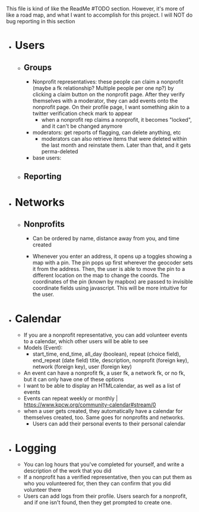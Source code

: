 This file is kind of like the ReadMe #TODO section. However, it's more of like a road map, and what I want to accomplish for this project.
I will NOT do bug reporting in this section

* # Users
	* ## Groups
		* Nonprofit representatives: these people can claim a nonprofit (maybe a fk relationship? Multiple people per one np?) by clicking a claim button on the nonprofit page. After they verify themselves with a moderator, they can add events onto the nonprofit page. On their profile page, I want something akin to a twitter verification check mark to appear
			* when a nonprofit rep claims a nonprofit, it becomes "locked", and it can't be changed anymore
		* moderators: get reports of flagging, can delete anything, etc
			* moderators can also retrieve items that were deleted within the last month and reinstate them. Later than that, and it gets perma-deleted
		* base users:
	* ## Reporting
* # Networks
	* ## Nonprofits
		* Can be ordered by name, distance away from you, and time created

		* Whenever you enter an address, it opens up a toggles showing a map with a pin. The pin pops up first wherever the geocoder sets it from the address. Then, the user is able to move the pin to a different location on the map to change the coords. The coordinates of the pin (known by mapbox) are passed to invisible coordinate fields using javascript. This will be more intuitive for the user.
* # Calendar
	* If you are a nonprofit representative, you can add volunteer events to a calendar, which other users will be able to see
	* Models (Event):
		* start_time, end_time, all_day (boolean), repeat (choice field), end_repeat (date field) title, description, nonprofit (foreign key), network (foreign key), user (foreign key)
	* An event can have a nonprofit fk, a user fk, a network fk, or no fk, but it can only have one of these options
	* I want to be able to display an HTMLcalendar, as well as a list of events
	* Events can repeat weekly or monthly | https://www.kpcw.org/community-calendar#stream/0
	* when a user gets created, they automatically have a calendar for themselves created, too. Same goes for nonprofits and networks.
		* Users can add their personal events to their personal calendar
* # Logging
	* You can log hours that you've completed for yourself, and write a description of the work that you did
	* If a nonprofit has a verified representative, then you can put them as who you volunteered for, then they can confirm that you did volunteer there
	* Users can add logs from their profile. Users search for a nonprofit, and if one isn't found, then they get prompted to create one.
